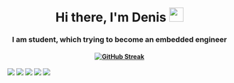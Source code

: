 <h1 align="center">Hi there, I'm Denis</a> 
<img src="https://github.com/blackcater/blackcater/raw/main/images/Hi.gif" height="32"/></h1>
<h3 align="center">I am student, which trying to become an embedded engineer</h3>

<h4 align="center"><a align="center" href="https://git.io/streak-stats"><img src="http://github-readme-streak-stats.herokuapp.com?user=DenisOffor&theme=dark" alt="GitHub Streak" /></a></h4>

![](http://github-profile-summary-cards.vercel.app/api/cards/profile-details?username=DenisOffor&theme=dark)
      ![](http://github-profile-summary-cards.vercel.app/api/cards/repos-per-language?username=DenisOffor&theme=dark)
      ![](http://github-profile-summary-cards.vercel.app/api/cards/most-commit-language?username=DenisOffor&theme=dark)
      ![](http://github-profile-summary-cards.vercel.app/api/cards/stats?username=DenisOffor&theme=dark)
      ![](http://github-profile-summary-cards.vercel.app/api/cards/productive-time?username=DenisOffor&theme=dark&utcOffset=8)

<!--
**DenisOffor/DenisOffor** is a ✨ _special_ ✨ repository because its `README.md` (this file) appears on your GitHub profile.

Here are some ideas to get you started:

- 🔭 I’m currently working on ...
- 🌱 I’m currently learning ...
- 👯 I’m looking to collaborate on ...
- 🤔 I’m looking for help with ...
- 💬 Ask me about ...
- 📫 How to reach me: ...
- 😄 Pronouns: ...
- ⚡ Fun fact: ...
-->
